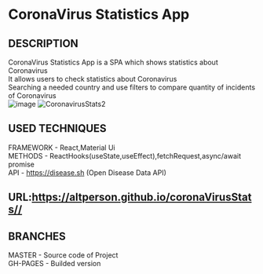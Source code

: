 # CoronaVirus Statistics App<br>
## DESCRIPTION<br>
CoronaVirus Statistics App is a SPA which shows statistics about Coronavirus<br>
It allows users to check statistics about Coronavirus<br>
Searching a needed country and use filters to compare quantity of incidents of Coronavirus<br>
![image](https://github.com/AltPerson/coronaVirusStats/assets/39427362/5960b316-10a2-4272-8cbd-061d7d7747f0)
![CoronavirusStats2](https://github.com/AltPerson/coronaVirusStats/assets/39427362/15bbd25e-15a1-4aff-bc63-ce99b2af95f5)

## USED TECHNIQUES<br>
FRAMEWORK - React,Material Ui<br>
METHODS - ReactHooks(useState,useEffect),fetchRequest,async/await promise<br>
API - https://disease.sh (Open Disease Data API)
## URL:https://altperson.github.io/coronaVirusStats//<br>
## BRANCHES<br>
MASTER - Source code of Project<br>
GH-PAGES - Builded version
